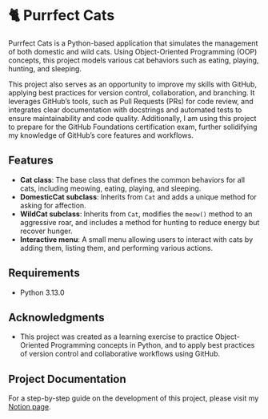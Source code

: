# 🐈 Purrfect Cats

Purrfect Cats is a Python-based application that simulates the management of both domestic and wild cats. Using Object-Oriented Programming (OOP) concepts, this project models various cat behaviors such as eating, playing, hunting, and sleeping. 

This project also serves as an opportunity to improve my skills with GitHub, applying best practices for version control, collaboration, and branching. It leverages GitHub’s tools, such as Pull Requests (PRs) for code review, and integrates clear documentation with docstrings and automated tests to ensure maintainability and code quality. Additionally, I am using this project to prepare for the GitHub Foundations certification exam, further solidifying my knowledge of GitHub’s core features and workflows.

## Features

- **Cat class**: The base class that defines the common behaviors for all cats, including meowing, eating, playing, and sleeping.
- **DomesticCat subclass**: Inherits from `Cat` and adds a unique method for asking for affection.
- **WildCat subclass**: Inherits from `Cat`, modifies the `meow()` method to an aggressive roar, and includes a method for hunting to reduce energy but recover hunger.
- **Interactive menu**: A small menu allowing users to interact with cats by adding them, listing them, and performing various actions.

## Requirements

- Python 3.13.0

## Acknowledgments

- This project was created as a learning exercise to practice Object-Oriented Programming concepts in Python, and to apply best practices of version control and collaborative workflows using GitHub.

## Project Documentation

For a step-by-step guide on the development of this project, please visit my [Notion page](https://angela-lopes.notion.site/Purrfect-Cats-1bc36e1ae1e380d285aada55989d0c8e?pvs=4).
